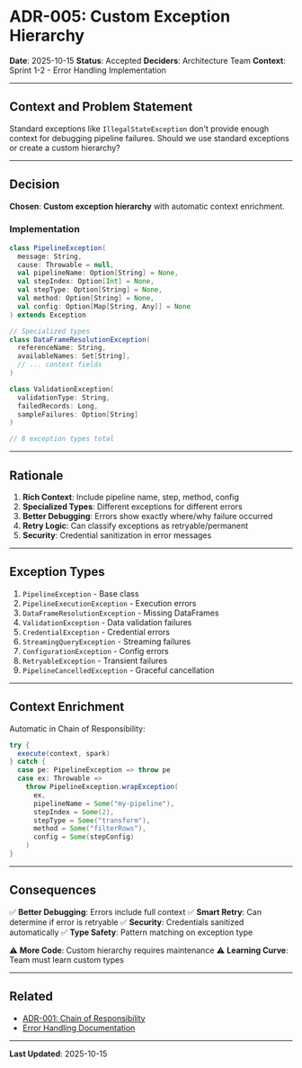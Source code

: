 # ADR-005: Custom Exception Hierarchy

**Date**: 2025-10-15
**Status**: Accepted
**Deciders**: Architecture Team
**Context**: Sprint 1-2 - Error Handling Implementation

---

## Context and Problem Statement

Standard exceptions like `IllegalStateException` don't provide enough context for debugging pipeline failures. Should we use standard exceptions or create a custom hierarchy?

---

## Decision

**Chosen**: **Custom exception hierarchy** with automatic context enrichment.

### Implementation

```scala
class PipelineException(
  message: String,
  cause: Throwable = null,
  val pipelineName: Option[String] = None,
  val stepIndex: Option[Int] = None,
  val stepType: Option[String] = None,
  val method: Option[String] = None,
  val config: Option[Map[String, Any]] = None
) extends Exception

// Specialized types
class DataFrameResolutionException(
  referenceName: String,
  availableNames: Set[String],
  // ... context fields
)

class ValidationException(
  validationType: String,
  failedRecords: Long,
  sampleFailures: Option[String]
)

// 8 exception types total
```

---

## Rationale

1. **Rich Context**: Include pipeline name, step, method, config
2. **Specialized Types**: Different exceptions for different errors
3. **Better Debugging**: Errors show exactly where/why failure occurred
4. **Retry Logic**: Can classify exceptions as retryable/permanent
5. **Security**: Credential sanitization in error messages

---

## Exception Types

1. `PipelineException` - Base class
2. `PipelineExecutionException` - Execution errors
3. `DataFrameResolutionException` - Missing DataFrames
4. `ValidationException` - Data validation failures
5. `CredentialException` - Credential errors
6. `StreamingQueryException` - Streaming failures
7. `ConfigurationException` - Config errors
8. `RetryableException` - Transient failures
9. `PipelineCancelledException` - Graceful cancellation

---

## Context Enrichment

Automatic in Chain of Responsibility:

```scala
try {
  execute(context, spark)
} catch {
  case pe: PipelineException => throw pe
  case ex: Throwable =>
    throw PipelineException.wrapException(
      ex,
      pipelineName = Some("my-pipeline"),
      stepIndex = Some(2),
      stepType = Some("transform"),
      method = Some("filterRows"),
      config = Some(stepConfig)
    )
}
```

---

## Consequences

✅ **Better Debugging**: Errors include full context
✅ **Smart Retry**: Can determine if error is retryable
✅ **Security**: Credentials sanitized automatically
✅ **Type Safety**: Pattern matching on exception type

⚠️ **More Code**: Custom hierarchy requires maintenance
⚠️ **Learning Curve**: Team must learn custom types

---

## Related

- [ADR-001: Chain of Responsibility](001-chain-of-responsibility-pattern.md)
- [Error Handling Documentation](../features/ERROR_HANDLING_COMPLETE.md)

---

**Last Updated**: 2025-10-15
